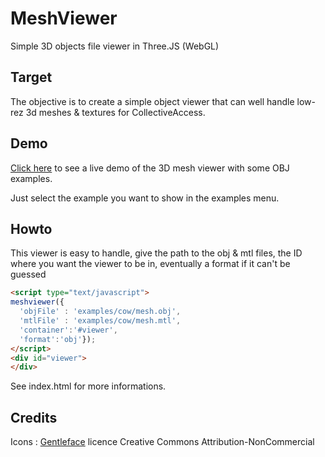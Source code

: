 # MeshViewer

Simple 3D objects file viewer in Three.JS (WebGL)

## Target

The objective is to create a simple object viewer that can well handle low-rez 3d meshes & textures for CollectiveAccess.


## Demo
[Click here](https://archeo.ideesculture.fr/index.php/3d/Index) to see a live demo of the 3D mesh viewer with some OBJ examples.

Just select the example you want to show in the examples menu.

## Howto 

This viewer is easy to handle, give the path to the obj & mtl files, the ID where you want the viewer to be in, eventually a format if it can't be guessed

``` html 
<script type="text/javascript">
meshviewer({
  'objFile' : 'examples/cow/mesh.obj',
  'mtlFile' : 'examples/cow/mesh.mtl', 
  'container':'#viewer', 
  'format':'obj'});
</script>
<div id="viewer">
</div>
```

See index.html for more informations.

## Credits
Icons : [Gentleface](http://www.gentleface.com/free_icon_set.html) licence Creative Commons Attribution-NonCommercial
